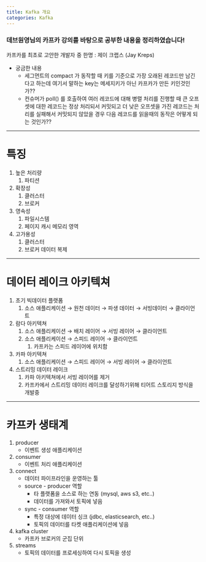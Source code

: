 ```yaml
---
title: Kafka 개요
categories: Kafka
---
```


### **데브원영**님의 카프카 강의를 바탕으로 공부한 내용을 정리하였습니다!

카프카를 최초로 고안한 개발자 중 한명 : 제이 크랩스 (Jay Kreps)

- 궁금한 내용
    - 세그먼트의 compact 가 동작할 때 키를 기준으로 가장 오래된 레코드만 남긴다고 하는데 여기서 말하는 key는 메세지키가 아닌 카프카가 만든 키인것인가??
    - 컨슈머가 poll() 를 호출하여 여러 레코드에 대해 병렬 처리를 진행할 때 큰 오프셋에 대한 레코드는 정상 처리되서 커밋되고 더 낮은 오프셋을 가진 레코드는 처리를 실패해서 커밋되지 않았을 경우 다음 레코드를 읽을때의 동작은 어떻게 되는 것인가??

---

# 특징

1. 높은 처리량
    1. 파티션
2. 확장성
    1. 클러스터
    2. 브로커
3. 영속성
    1. 파일시스템
    2. 페이지 캐시 메모리 영역
4. 고가용성
    1. 클러스터
    2. 브로커 데이터 복제

---

# 데이터 레이크 아키텍쳐

1. 초기 빅데이터 플랫폼
    1. 소스 애플리케이션 → 원천 데이터 → 파생 데이터 → 서빙데이터 → 클라이언트
2. 람다 아키텍쳐
    1. 소스 애플리케이션 → 배치 레이어 → 서빙 레이어 → 클라이언트
    2. 소스 애플리케이션 → 스피드 레이어 → 클라이언트
        1. 카프카는 스피드 레이어에 위치함
3. 카파 아키텍쳐
    1. 소스 애플리케이션 → 스피드 레이어 → 서빙 레이어 → 클라이언트
4. 스트리밍 데이터 레이크
    1. 카파 아키텍쳐에서 서빙 레이어를 제거
    2. 카프카에서 스트리밍 데이터 레이크를 달성하기위해 티어트 스토리지 방식을 개발중
    

---

# 카프카 생태계

1. producer
    - 이벤트 생성 애플리케이션
2. consumer
    - 이벤트 처리 애플리케이션
3. connect
    - 데이터 파이프라인을 운영하는 툴
    - source - producer 역할
        - 타 플랫폼을 소스로 하는 연동 (mysql, aws s3, etc..)
        - 데이터를 가져와서 토픽에 넣음
    - sync - consumer 역할
        - 특정 대상에 데이터 싱크 (jdbc, elasticsearch, etc..)
        - 토픽의 데이터를 타켓 애플리케이션에 넣음
4. kafka cluster
    - 카프카 브로커의 군집 단위
5. streams
    - 토픽의 데이터를 프로세싱하여 다시 토픽을 생성